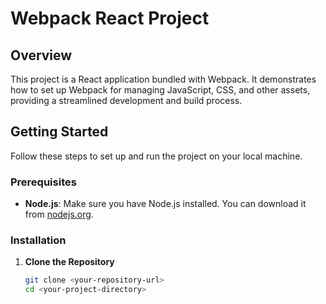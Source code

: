# Webpack React Project

## Overview

This project is a React application bundled with Webpack. It demonstrates how to set up Webpack for managing JavaScript, CSS, and other assets, providing a streamlined development and build process.

## Getting Started

Follow these steps to set up and run the project on your local machine.

### Prerequisites

- **Node.js**: Make sure you have Node.js installed. You can download it from [nodejs.org](https://nodejs.org/).

### Installation

1. **Clone the Repository**

   ```bash
   git clone <your-repository-url>
   cd <your-project-directory>
